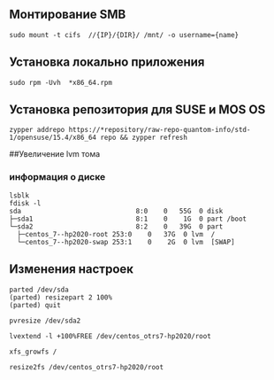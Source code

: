 ##  Монтирование SMB 
```
sudo mount -t cifs  //{IP}/{DIR}/ /mnt/ -o username={name}
```
## Установка локально приложения 
```
sudo rpm -Uvh  *x86_64.rpm
```

## Установка репозитория для SUSE и MOS OS 
```
zypper addrepo https://*repository/raw-repo-quantom-info/std-1/opensuse/15.4/x86_64 repo && zypper refresh 
```

##Увеличение lvm тома 
### информация о диске
```
lsblk
fdisk -l
sda                             8:0    0   55G  0 disk
├─sda1                          8:1    0    1G  0 part /boot
└─sda2                          8:2    0   39G  0 part
  ├─centos_7--hp2020-root 253:0    0   37G  0 lvm  /
  └─centos_7--hp2020-swap 253:1    0    2G  0 lvm  [SWAP]
```
## Изменения настроек 
```
parted /dev/sda
(parted) resizepart 2 100%
(parted) quit

pvresize /dev/sda2

lvextend -l +100%FREE /dev/centos_otrs7-hp2020/root

xfs_growfs /

resize2fs /dev/centos_otrs7-hp2020/root
```
